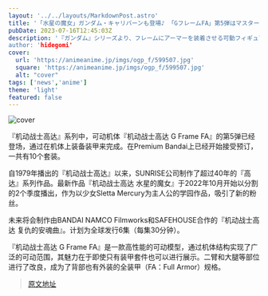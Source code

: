 ```yaml
---
layout: '../../layouts/MarkdownPost.astro'
title: '「水星の魔女」ガンダム・キャリバーンも登場♪ 「GフレームFA」第5弾はマスターガンダム、グフ、Mk-IIがラインナップ'
pubDate: 2023-07-16T12:45:03Z
description: '『ガンダム』シリーズより、フレームにアーマーを装着させる可動フィギュア『機動戦士ガンダム GフレームFA』第5弾が登場！
author: 'hidegomi'
cover:
  url: 'https://animeanime.jp/imgs/ogp_f/599507.jpg'
  square: 'https://animeanime.jp/imgs/ogp_f/599507.jpg'
  alt: "cover"
tags: ['news','anime']
theme: 'light'
featured: false
---
```


![cover](https://animeanime.jp/imgs/ogp_f/599507.jpg)

『机动战士高达』系列中，可动机体『机动战士高达 G Frame FA』的第5弹已经登场，通过在机体上装备装甲来完成。在Premium Bandai上已经开始接受预订，一共有10个套装。

自1979年播出的『机动战士高达』以来，SUNRISE公司制作了超过40年的『高达』系列作品。最新作品『机动战士高达 水星的魔女』于2022年10月开始以分割的2个季度播出，作为以少女Sletta Mercury为主人公的学园作品，吸引了新的粉丝。

未来将会制作由BANDAI NAMCO Filmworks和SAFEHOUSE合作的『机动战士高达 复仇的安魂曲』。计划为全球发行6集（每集30分钟）。

『机动战士高达 G Frame FA』是一款高性能的可动模型，通过机体结构实现了广泛的可动范围，其魅力在于即使只有装甲套件也可以进行展示。二臂和大腿等部位进行了改良，成为了背部也有外装的全装甲（FA：Full Armor）规格。

>[原文地址](https://animeanime.jp/article/2023/07/16/78647.html)  